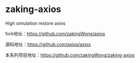 # zaking-axios

High simulation restore axios

fork地址：<https://github.com/zakingWong/axios>

源码地址：<https://github.com/axios/axios>

本系列项目地址：<https://github.com/zakingWong/zaking-axios>
